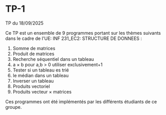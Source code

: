 # TP-1
TP du 18/09/2025

Ce TP est un ensemble de 9 programmes portant sur les thèmes suivants dans le cadre de l'UE: INF 231_EC2: STRUCTURE DE DONNEES :
1. Somme de matrices
2. Produit de matrices
3. Recherche séquentiel dans un tableau 
4. a × b pour a,b > 0 utiliser exclusivement+1
5. Tester si un tableau es trié 
6. le médian dans un tableau 
7. Inverser un tableau 
8. Produits vectoriel
9. Produits vecteur × matrices

Ces programmes ont été implémentés par les différents étudiants de ce groupe.



